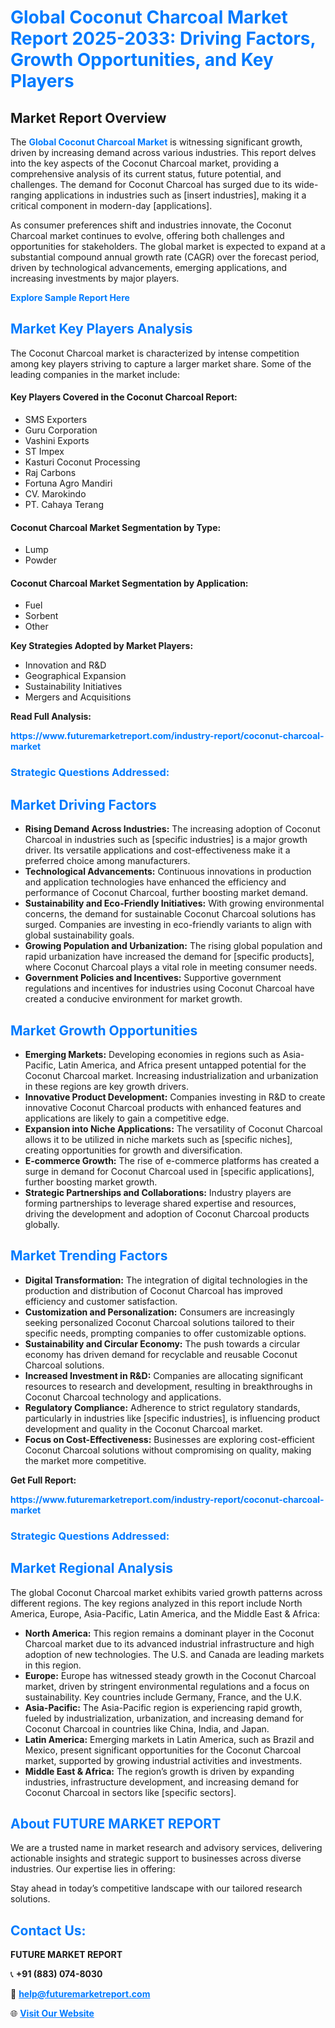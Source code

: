 <h1 style="color: #007BFF;">Global Coconut Charcoal Market Report 2025-2033: Driving Factors, Growth Opportunities, and Key Players</h1>

<section id="overview">
<h2>Market Report Overview</h2>
<p>The <a href="https://www.futuremarketreport.com/industry-report/coconut-charcoal-market" style="color: #007BFF; text-decoration: none;"><strong>Global Coconut Charcoal Market</strong></a> is witnessing significant growth, driven by increasing demand across various industries. This report delves into the key aspects of the Coconut Charcoal market, providing a comprehensive analysis of its current status, future potential, and challenges. The demand for Coconut Charcoal has surged due to its wide-ranging applications in industries such as [insert industries], making it a critical component in modern-day [applications].</p>
<p>As consumer preferences shift and industries innovate, the Coconut Charcoal market continues to evolve, offering both challenges and opportunities for stakeholders. The global market is expected to expand at a substantial compound annual growth rate (CAGR) over the forecast period, driven by technological advancements, emerging applications, and increasing investments by major players.</p>
</section>

<section id="overview">
<p><a href="https://www.futuremarketreport.com/request-sample/reportId=52229" style="color: #007BFF; text-decoration: none;"><strong>Explore Sample Report Here</strong></a></p>
</section>

<section id="key-players">
<h2 style="color: #007BFF;">Market Key Players Analysis</h2>
<p>The Coconut Charcoal market is characterized by intense competition among key players striving to capture a larger market share. Some of the leading companies in the market include:</p>
<h4>Key Players Covered in the Coconut Charcoal Report:</h4>
<ul><li>SMS Exporters</li><li>Guru Corporation</li><li>Vashini Exports</li><li>ST Impex</li><li>Kasturi Coconut Processing</li><li>Raj Carbons</li><li>Fortuna Agro Mandiri</li><li>CV. Marokindo</li><li>PT. Cahaya Terang</li></ul>
<h4>Coconut Charcoal Market Segmentation by Type:</h4>
<ul><li>Lump</li><li>Powder</li></ul>

<h4>Coconut Charcoal Market Segmentation by Application:</h4>
<ul><li>Fuel</li><li>Sorbent</li><li>Other</li></ul>
<p><strong>Key Strategies Adopted by Market Players:</strong></p>
<ul>
<li>Innovation and R&D</li>
<li>Geographical Expansion</li>
<li>Sustainability Initiatives</li>
<li>Mergers and Acquisitions</li>
</ul>
</section>

<section>
<p><strong>Read Full Analysis: </strong></p><a href="https://www.futuremarketreport.com/industry-report/coconut-charcoal-market" style="color: #007BFF; text-decoration: none;"><strong>https://www.futuremarketreport.com/industry-report/coconut-charcoal-market</strong></a>
<h3 style="color: #007BFF;">Strategic Questions Addressed:</h3>
</section>

<section id="driving-factors">
<h2 style="color: #007BFF;">Market Driving Factors</h2>
<ul>
<li><strong>Rising Demand Across Industries:</strong> The increasing adoption of Coconut Charcoal in industries such as [specific industries] is a major growth driver. Its versatile applications and cost-effectiveness make it a preferred choice among manufacturers.</li>
<li><strong>Technological Advancements:</strong> Continuous innovations in production and application technologies have enhanced the efficiency and performance of Coconut Charcoal, further boosting market demand.</li>
<li><strong>Sustainability and Eco-Friendly Initiatives:</strong> With growing environmental concerns, the demand for sustainable Coconut Charcoal solutions has surged. Companies are investing in eco-friendly variants to align with global sustainability goals.</li>
<li><strong>Growing Population and Urbanization:</strong> The rising global population and rapid urbanization have increased the demand for [specific products], where Coconut Charcoal plays a vital role in meeting consumer needs.</li>
<li><strong>Government Policies and Incentives:</strong> Supportive government regulations and incentives for industries using Coconut Charcoal have created a conducive environment for market growth.</li>
</ul>
</section>

<section id="growth-opportunities">
<h2 style="color: #007BFF;">Market Growth Opportunities</h2>
<ul>
<li><strong>Emerging Markets:</strong> Developing economies in regions such as Asia-Pacific, Latin America, and Africa present untapped potential for the Coconut Charcoal market. Increasing industrialization and urbanization in these regions are key growth drivers.</li>
<li><strong>Innovative Product Development:</strong> Companies investing in R&D to create innovative Coconut Charcoal products with enhanced features and applications are likely to gain a competitive edge.</li>
<li><strong>Expansion into Niche Applications:</strong> The versatility of Coconut Charcoal allows it to be utilized in niche markets such as [specific niches], creating opportunities for growth and diversification.</li>
<li><strong>E-commerce Growth:</strong> The rise of e-commerce platforms has created a surge in demand for Coconut Charcoal used in [specific applications], further boosting market growth.</li>
<li><strong>Strategic Partnerships and Collaborations:</strong> Industry players are forming partnerships to leverage shared expertise and resources, driving the development and adoption of Coconut Charcoal products globally.</li>
</ul>
</section>

<section id="trending-factors">
<h2 style="color: #007BFF;">Market Trending Factors</h2>
<ul>
<li><strong>Digital Transformation:</strong> The integration of digital technologies in the production and distribution of Coconut Charcoal has improved efficiency and customer satisfaction.</li>
<li><strong>Customization and Personalization:</strong> Consumers are increasingly seeking personalized Coconut Charcoal solutions tailored to their specific needs, prompting companies to offer customizable options.</li>
<li><strong>Sustainability and Circular Economy:</strong> The push towards a circular economy has driven demand for recyclable and reusable Coconut Charcoal solutions.</li>
<li><strong>Increased Investment in R&D:</strong> Companies are allocating significant resources to research and development, resulting in breakthroughs in Coconut Charcoal technology and applications.</li>
<li><strong>Regulatory Compliance:</strong> Adherence to strict regulatory standards, particularly in industries like [specific industries], is influencing product development and quality in the Coconut Charcoal market.</li>
<li><strong>Focus on Cost-Effectiveness:</strong> Businesses are exploring cost-efficient Coconut Charcoal solutions without compromising on quality, making the market more competitive.</li>
</ul>
</section>

<section>
<p><strong>Get Full Report: </strong></p><a href="https://www.futuremarketreport.com/industry-report/coconut-charcoal-market" style="color: #007BFF; text-decoration: none;"><strong>https://www.futuremarketreport.com/industry-report/coconut-charcoal-market</strong></a>
<h3 style="color: #007BFF;">Strategic Questions Addressed:</h3>
</section>


<section id="regional-analysis">
<h2 style="color: #007BFF;">Market Regional Analysis</h2>
<p>The global Coconut Charcoal market exhibits varied growth patterns across different regions. The key regions analyzed in this report include North America, Europe, Asia-Pacific, Latin America, and the Middle East & Africa:</p>
<ul>
<li><strong>North America:</strong> This region remains a dominant player in the Coconut Charcoal market due to its advanced industrial infrastructure and high adoption of new technologies. The U.S. and Canada are leading markets in this region.</li>
<li><strong>Europe:</strong> Europe has witnessed steady growth in the Coconut Charcoal market, driven by stringent environmental regulations and a focus on sustainability. Key countries include Germany, France, and the U.K.</li>
<li><strong>Asia-Pacific:</strong> The Asia-Pacific region is experiencing rapid growth, fueled by industrialization, urbanization, and increasing demand for Coconut Charcoal in countries like China, India, and Japan.</li>
<li><strong>Latin America:</strong> Emerging markets in Latin America, such as Brazil and Mexico, present significant opportunities for the Coconut Charcoal market, supported by growing industrial activities and investments.</li>
<li><strong>Middle East & Africa:</strong> The region’s growth is driven by expanding industries, infrastructure development, and increasing demand for Coconut Charcoal in sectors like [specific sectors].</li>
</ul>
</section>

<footer>
<h2 style="color: #007BFF;">About FUTURE MARKET REPORT</h2>
<p>We are a trusted name in market research and advisory services, delivering actionable insights and strategic support to businesses across diverse industries. Our expertise lies in offering:</p>

<p>Stay ahead in today’s competitive landscape with our tailored research solutions.</p>

<h2 style="color: #007BFF;">Contact Us:</h2>
<p><strong>FUTURE MARKET REPORT</strong></p>
<p>📞 <strong>+91 (883) 074-8030</strong></p>
<p>📧 <strong><a href="mailto:help@futuremarketreport.com" style="color: #007BFF;">help@futuremarketreport.com</a></strong></p>
<p>🌐 <strong><a href="https://www.futuremarketreport.com/" style="color: #007BFF;">Visit Our Website</a></strong></p>
</footer>